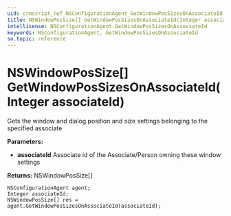 ```yaml
---
uid: crmscript_ref_NSConfigurationAgent_GetWindowPosSizesOnAssociateId
title: NSWindowPosSize[] GetWindowPosSizesOnAssociateId(Integer associateId)
intellisense: NSConfigurationAgent.GetWindowPosSizesOnAssociateId
keywords: NSConfigurationAgent, GetWindowPosSizesOnAssociateId
so.topic: reference
---
```


# NSWindowPosSize[] GetWindowPosSizesOnAssociateId(Integer associateId)

Gets the window and dialog position and size settings belonging to the specified associate

**Parameters:**
 - **associateId** Associate id of the Associate/Person owning these window settings

**Returns:** NSWindowPosSize[]

```crmscript
NSConfigurationAgent agent;
Integer associateId;
NSWindowPosSize[] res = agent.GetWindowPosSizesOnAssociateId(associateId);
```


